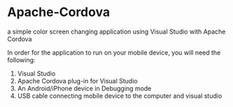 # Apache-Cordova
a simple color screen changing application using Visual Studio with Apache Cordova

In order for the application to run on your mobile device, you will need the following:


1. Visual Studio
2. Apache Cordova plug-in for Visual Studio
3. An Android/iPhone device in Debugging mode
4. USB cable connecting mobile device to the computer and visual studio
